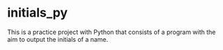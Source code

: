 # initials_py
This is a practice project with Python that consists of a program with the aim to output the initials of a name.

